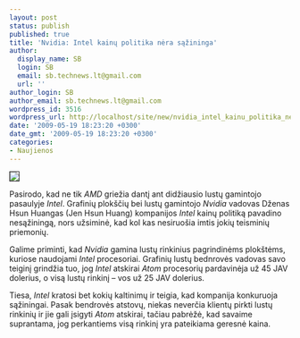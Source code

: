 ```yaml
---
layout: post
status: publish
published: true
title: 'Nvidia: Intel kainų politika nėra sąžininga'
author:
  display_name: SB
  login: SB
  email: sb.technews.lt@gmail.com
  url: ''
author_login: SB
author_email: sb.technews.lt@gmail.com
wordpress_id: 3516
wordpress_url: http://localhost/site/new/nvidia_intel_kainu_politika_nera_sazininga/
date: '2009-05-19 18:23:20 +0300'
date_gmt: '2009-05-19 18:23:20 +0300'
categories:
- Naujienos
---
```

<div class="imgright"><img src="http://tbn0.google.com/images?q=tbn:S1r0NM6TG2prlM:http://www.apcmag.com/site/wp-content/uploads/2006/06/NVIDIA-Jen-Hsun-Huang-350.gif" border="1" /></div>
<p>Pasirodo, kad ne tik <i>AMD</i> griežia dantį ant didžiausio lustų gamintojo pasaulyje <i>Intel</i>. Grafinių plokščių bei lustų gamintojo <i>Nvidia</i> vadovas Dženas Hsun Huangas (Jen Hsun Huang) kompanijos <i>Intel</i> kainų politiką pavadino nesąžiningą, nors užsiminė, kad kol kas nesiruošia imtis jokių teisminių priemonių.</p>
<p>Galime priminti, kad <i>Nvidia</i> gamina lustų rinkinius pagrindinėms plokštėms, kuriose naudojami <i>Intel</i> procesoriai. Grafinių lustų bednrovės vadovas savo teiginį grindžia tuo, jog <i>Intel</i> atskirai <i>Atom</i> procesorių pardavinėja už 45 JAV dolerius, o visą lustų rinkinį – vos už 25 JAV dolerius.</p>
<p>Tiesa, <i>Intel</i> kratosi bet kokių kaltinimų ir teigia, kad kompanija konkuruoja sąžiningai. Pasak bendrovės atstovų, niekas neverčia klientų pirkti lustų rinkinių ir jie gali įsigyti <i>Atom</i> atskirai, tačiau pabrėžė, kad savaime suprantama, jog perkantiems visą rinkinį yra pateikiama geresnė kaina.</p>
